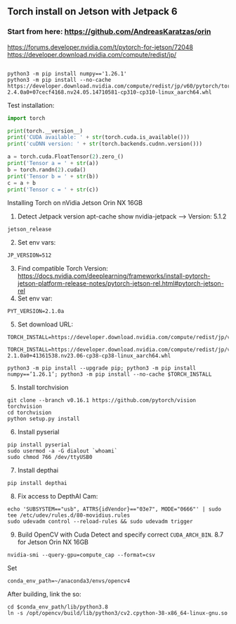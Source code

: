 ## Torch install on Jetson with Jetpack 6
### Start from here: https://github.com/AndreasKaratzas/orin


https://forums.developer.nvidia.com/t/pytorch-for-jetson/72048
https://developer.download.nvidia.com/compute/redist/jp/
```shell

python3 -m pip install numpy=='1.26.1'
python3 -m pip install --no-cache https://developer.download.nvidia.com/compute/redist/jp/v60/pytorch/torch-2.4.0a0+07cecf4168.nv24.05.14710581-cp310-cp310-linux_aarch64.whl
```

Test installation:
```python
import torch

print(torch.__version__)
print('CUDA available: ' + str(torch.cuda.is_available()))
print('cuDNN version: ' + str(torch.backends.cudnn.version()))

a = torch.cuda.FloatTensor(2).zero_()
print('Tensor a = ' + str(a))
b = torch.randn(2).cuda()
print('Tensor b = ' + str(b))
c = a + b
print('Tensor c = ' + str(c))
```



Installing Torch on nVidia Jetson Orin NX 16GB
1. Detect Jetpack version apt-cache show nvidia-jetpack —> Version: 5.1.2
```shell
jetson_release
```
2. Set env vars:
```shell
JP_VERSION=512
```
3. Find compatible Torch Version: https://docs.nvidia.com/deeplearning/frameworks/install-pytorch-jetson-platform-release-notes/pytorch-jetson-rel.html#pytorch-jetson-rel
4. Set env var:
```shell
PYT_VERSION=2.1.0a
```
5. Set download URL:
```shell
TORCH_INSTALL=https://developer.download.nvidia.com/compute/redist/jp/v$JP_VERSION/pytorch/$PYT_VERSION

TORCH_INSTALL=https://developer.download.nvidia.com/compute/redist/jp/v512/pytorch/torch-2.1.0a0+41361538.nv23.06-cp38-cp38-linux_aarch64.whl

python3 -m pip install --upgrade pip; python3 -m pip install numpy==’1.26.1’; python3 -m pip install --no-cache $TORCH_INSTALL  
```
5. Install torchvision
```shell
git clone --branch v0.16.1 https://github.com/pytorch/vision torchvision
cd torchvision
python setup.py install
```

6. Install pyserial
```shell
pip install pyserial
sudo usermod -a -G dialout `whoami`
sudo chmod 766 /dev/ttyUSB0
```

7. Install depthai
```shell
pip install depthai
```

8. Fix access to DepthAI Cam:
```shell
echo 'SUBSYSTEM=="usb", ATTRS{idVendor}=="03e7", MODE="0666"' | sudo tee /etc/udev/rules.d/80-movidius.rules
sudo udevadm control --reload-rules && sudo udevadm trigger
```

9. Build OpenCV with Cuda
Detect and specify correct ```CUDA_ARCH_BIN```. 8.7 for Jetson Orin NX 16GB
```shell
nvidia-smi --query-gpu=compute_cap --format=csv
```

Set 
```shell
conda_env_path=~/anaconda3/envs/opencv4 
```

After building, link the so:
```shell
cd $conda_env_path/lib/python3.8
ln -s /opt/opencv/build/lib/python3/cv2.cpython-38-x86_64-linux-gnu.so
```
